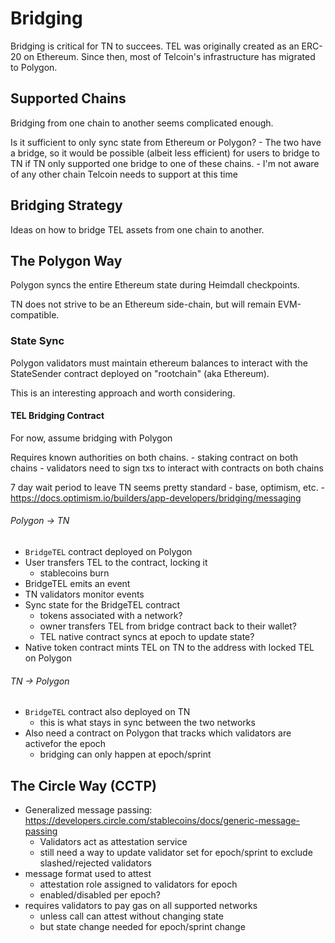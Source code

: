 # Bridging
Bridging is critical for TN to succees. TEL was originally created as an ERC-20 on Ethereum. Since then, most of Telcoin's infrastructure has migrated to Polygon.

## Supported Chains
Bridging from one chain to another seems complicated enough.

Is it sufficient to only sync state from Ethereum or Polygon?
    - The two have a bridge, so it would be possible (albeit less efficient) for users to bridge to TN if TN only supported one bridge to one of these chains.
    - I'm not aware of any other chain Telcoin needs to support at this time

## Bridging Strategy
Ideas on how to bridge TEL assets from one chain to another.

## The Polygon Way
Polygon syncs the entire Ethereum state during Heimdall checkpoints.

TN does not strive to be an Ethereum side-chain, but will remain EVM-compatible.

### State Sync
Polygon validators must maintain ethereum balances to interact with the StateSender contract deployed on "rootchain" (aka Ethereum).

This is an interesting approach and worth considering.

#### TEL Bridging Contract
For now, assume bridging with Polygon

Requires known authorities on both chains.
    - staking contract on both chains
    - validators need to sign txs to interact with contracts on both chains

7 day wait period to leave TN seems pretty standard
    - base, optimism, etc.
        - https://docs.optimism.io/builders/app-developers/bridging/messaging

###### Polygon -> TN
- `BridgeTEL` contract deployed on Polygon
- User transfers TEL to the contract, locking it
    - stablecoins burn
- BridgeTEL emits an event
- TN validators monitor events
- Sync state for the BridgeTEL contract
    - tokens associated with a network?
    - owner transfers TEL from bridge contract back to their wallet?
    - TEL native contract syncs at epoch to update state?
- Native token contract mints TEL on TN to the address with locked TEL on Polygon

###### TN -> Polygon
- `BridgeTEL` contract also deployed on TN
    - this is what stays in sync between the two networks
- Also need a contract on Polygon that tracks which validators are activefor the epoch
    - bridging can only happen at epoch/sprint

## The Circle Way (CCTP)
- Generalized message passing: https://developers.circle.com/stablecoins/docs/generic-message-passing
    - Validators act as attestation service
    - still need a way to update validator set for epoch/sprint to exclude slashed/rejected validators
- message format used to attest
    - attestation role assigned to validators for epoch
    - enabled/disabled per epoch?
- requires validators to pay gas on all supported networks
    - unless call can attest without changing state
    - but state change needed for epoch/sprint change
